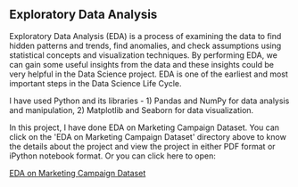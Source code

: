 ## Exploratory Data Analysis


Exploratory Data Analysis (EDA) is a process of examining the data to find hidden patterns and trends, find anomalies, and check assumptions using statistical concepts and visualization techniques. By performing EDA, we can gain some useful insights from the data and these insights could be very helpful in the Data Science project. EDA is one of the earliest and most important steps in the Data Science Life Cycle.  

I have used Python and its libraries -   1) Pandas and NumPy for data analysis and manipulation, 2) Matplotlib and Seaborn for data visualization.       
 
In this project, I have done EDA on Marketing Campaign Dataset. You can click on the 'EDA on Marketing Campaign Dataset' directory above to know the details about the project and view the project in either PDF format or iPython notebook format. Or you can click here to open: 

[EDA on Marketing Campaign Dataset](https://github.com/rakeshbangla41/exploratory_data_analysis/tree/main/EDA%20on%20Marketing%20Campaign%20Dataset)


